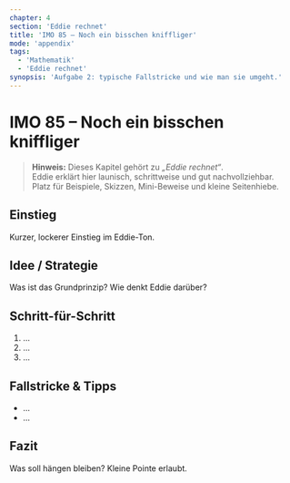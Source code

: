 ```yaml
---
chapter: 4
section: 'Eddie rechnet'
title: 'IMO 85 – Noch ein bisschen kniffliger'
mode: 'appendix'
tags:
  - 'Mathematik'
  - 'Eddie rechnet'
synopsis: 'Aufgabe 2: typische Fallstricke und wie man sie umgeht.'
---
```


# IMO 85 – Noch ein bisschen kniffliger

> **Hinweis:** Dieses Kapitel gehört zu *„Eddie rechnet“*.  
> Eddie erklärt hier launisch, schrittweise und gut nachvollziehbar.  
> Platz für Beispiele, Skizzen, Mini-Beweise und kleine Seitenhiebe.

## Einstieg
Kurzer, lockerer Einstieg im Eddie-Ton.

## Idee / Strategie
Was ist das Grundprinzip? Wie denkt Eddie darüber?

## Schritt-für-Schritt
1. …
2. …
3. …

## Fallstricke & Tipps
- …
- …

## Fazit
Was soll hängen bleiben? Kleine Pointe erlaubt.
